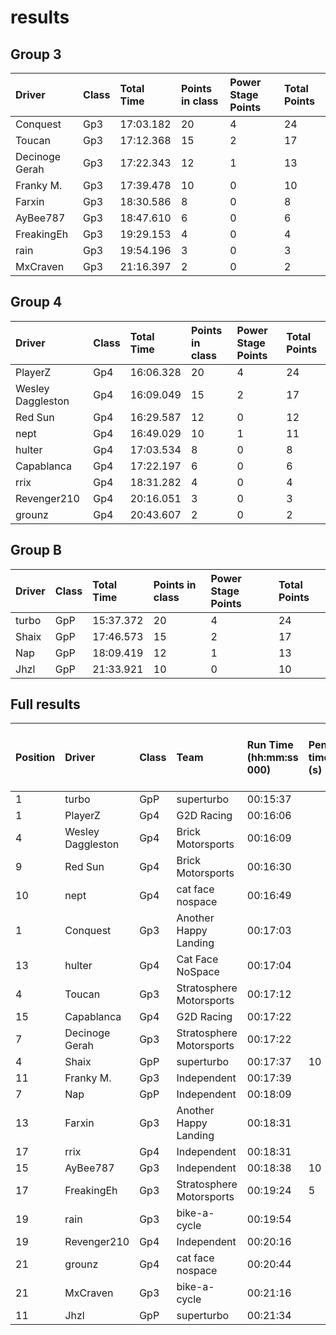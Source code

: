 # results

## Group 3

|Driver|Class|Total Time|Points in class|Power Stage Points|Total Points|
|:----|:----|:----|:----|:----|:----|
|Conquest|Gp3|17:03.182|20|4|24|
|Toucan|Gp3|17:12.368|15|2|17|
|Decinoge Gerah|Gp3|17:22.343|12|1|13|
|Franky M.|Gp3|17:39.478|10|0|10|
|Farxin|Gp3|18:30.586|8|0|8|
|AyBee787|Gp3|18:47.610|6|0|6|
|FreakingEh|Gp3|19:29.153|4|0|4|
|rain|Gp3|19:54.196|3|0|3|
|MxCraven|Gp3|21:16.397|2|0|2|

## Group 4

|Driver|Class|Total Time|Points in class|Power Stage Points|Total Points|
|:----|:----|:----|:----|:----|:----|
|PlayerZ|Gp4|16:06.328|20|4|24|
|Wesley Daggleston|Gp4|16:09.049|15|2|17|
|Red Sun|Gp4|16:29.587|12|0|12|
|nept|Gp4|16:49.029|10|1|11|
|hulter|Gp4|17:03.534|8|0|8|
|Capablanca|Gp4|17:22.197|6|0|6|
|rrix|Gp4|18:31.282|4|0|4|
|Revenger210|Gp4|20:16.051|3|0|3|
|grounz|Gp4|20:43.607|2|0|2|

## Group B

|Driver|Class|Total Time|Points in class|Power Stage Points|Total Points|
|:----|:----|:----|:----|:----|:----|
|turbo|GpP|15:37.372|20|4|24|
|Shaix|GpP|17:46.573|15|2|17|
|Nap|GpP|18:09.419|12|1|13|
|Jhzl|GpP|21:33.921|10|0|10|

## Full results

|Position|Driver|Class|Team|Run Time (hh:mm:ss 000)|Penatly time (s)|Power Stage Time (mm:ss 000)|Total Time|Points in class|Power Stage Points|Penalty Points|Total Points|
|:----|:----|:----|:----|:----|:----|:----|:----|:----|:----|:----|:----|
|1|turbo|GpP|superturbo|00:15:37| |01:50.511|15:37.372|20|4| |24|
|1|PlayerZ|Gp4|G2D Racing|00:16:06| |01:52.844|16:06.328|20|4| |24|
|4|Wesley Daggleston|Gp4|Brick Motorsports|00:16:09| |01:54.154|16:09.049|15|2| |17|
|9|Red Sun|Gp4|Brick Motorsports|00:16:30| |01:56.829|16:29.587|12|0| |12|
|10|nept|Gp4|cat face nospace|00:16:49| |01:56.603|16:49.029|10|1| |11|
|1|Conquest|Gp3|Another Happy Landing|00:17:03| |01:58.767|17:03.182|20|4| |24|
|13|hulter|Gp4|Cat Face NoSpace|00:17:04| |02:00.812|17:03.534|8|0| |8|
|4|Toucan|Gp3|Stratosphere Motorsports|00:17:12| |02:01.483|17:12.368|15|2| |17|
|15|Capablanca|Gp4|G2D Racing|00:17:22| |02:01.414|17:22.197|6|0| |6|
|7|Decinoge Gerah|Gp3|Stratosphere Motorsports|00:17:22| |02:03.399|17:22.343|12|1| |13|
|4|Shaix|GpP|superturbo|00:17:37|10|02:00.359|17:46.573|15|2| |17|
|11|Franky M.|Gp3|Independent|00:17:39| |02:04.334|17:39.478|10|0| |10|
|7|Nap|GpP|Independent|00:18:09| |02:02.191|18:09.419|12|1| |13|
|13|Farxin|Gp3|Another Happy Landing|00:18:31| |02:08.196|18:30.586|8|0| |8|
|17|rrix|Gp4|Independent|00:18:31| |02:09.932|18:31.282|4|0| |4|
|15|AyBee787|Gp3|Independent|00:18:38|10|02:11.913|18:47.610|6|0| |6|
|17|FreakingEh|Gp3|Stratosphere Motorsports|00:19:24|5|02:15.483|19:29.153|4|0| |4|
|19|rain|Gp3|bike-a-cycle|00:19:54| |02:12.239|19:54.196|3|0| |3|
|19|Revenger210|Gp4|Independent|00:20:16| |02:26.269|20:16.051|3|0| |3|
|21|grounz|Gp4|cat face nospace|00:20:44| |02:14.713|20:43.607|2|0| |2|
|21|MxCraven|Gp3|bike-a-cycle|00:21:16| |02:22.468|21:16.397|2|0| |2|
|11|Jhzl|GpP|superturbo|00:21:34| |02:23.219|21:33.921|10|0| |10|
